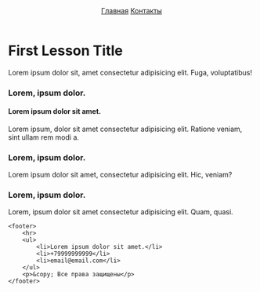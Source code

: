 
<html lang="en">
<body>
    <header>
        <div>
            <a href="./index.html">Главная</a>
            <a href="./pages/ContactUsPage.html">Контакты</a>
        </div>
    </header>
    <main>
        <div>
            <h1>First Lesson Title</h1>
            <p>Lorem ipsum dolor sit, amet consectetur adipisicing elit. Fuga, voluptatibus!</p>
            <h3>Lorem, ipsum dolor.</h3>
            <h4>Lorem ipsum dolor sit amet.</h4>
            <p>Lorem ipsum, dolor sit amet consectetur adipisicing elit. Ratione veniam, sint ullam rem modi a.</p>
            <h3>Lorem, ipsum dolor.</h3>
            <p>Lorem ipsum dolor sit amet, consectetur adipisicing elit. Hic, veniam?</p>
            <h3>Lorem, ipsum dolor.</h3>
            <p>Lorem, ipsum dolor sit amet consectetur adipisicing elit. Quam, quasi.</p>
        </div>
    </main>

    <footer>
        <hr>
        <ul>
            <li>Lorem ipsum dolor sit amet.</li>
            <li>+79999999999</li>
            <li>email@email.com</li>
        </ul>
        <p>&copy; Все права защищены</p>
    </footer>

</body>
</html>
